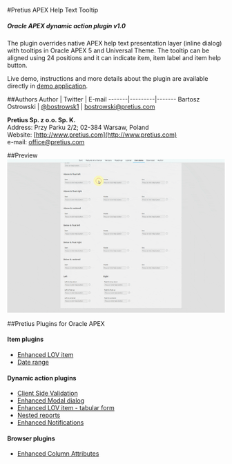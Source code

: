 #Pretius APEX Help Text Tooltip
##### Oracle APEX dynamic action plugin v1.0
The plugin overrides native APEX help text presentation layer (inline dialog) with tooltips in Oracle APEX 5 and Universal Theme. The tooltip can be aligned using 24 positions and it can indicate item, item label and item help button.

Live demo, instructions and more details about the plugin are available directly in [demo application](http://apex.pretius.com/apex/f?p=PLUGINS:HELPTEXT).

##Authors
Author | Twitter | E-mail
-------|---------|-------
Bartosz Ostrowski | [@bostrowsk1](https://twitter.com/bostrowsk1) | bostrowski@pretius.com

**Pretius Sp. z o.o. Sp. K.**  
Address: Przy Parku 2/2; 02-384 Warsaw, Poland  
Website: [http://www.pretius.com](http://www.pretius.com)  
e-mail: [office@pretius.com](mailto:office@pretius.com)  

##Preview
![Alt text](/preview.gif?raw=true "Preview")

##Pretius Plugins for Oracle APEX
#### Item plugins
* [Enhanced LOV item](http://apex.pretius.com/apex/f?p=105:ENHANCED_LOV_ITEM_APEX_ITEM)
* [Date range](http://apex.pretius.com/apex/f?p=105:DATERANGE)

#### Dynamic action plugins
* [Client Side Validation](http://apex.pretius.com/apex/f?p=105:CLIENT_SIDE_VALIDATION)
* [Enhanced Modal dialog](http://apex.pretius.com/apex/f?p=105:ENHANCED_MODAL_PAGE)
* [Enhanced LOV item - tabular form](http://apex.pretius.com/apex/f?p=105:ENHANCED_LOV_ITEM_APEX_DA)
* [Nested reports](http://apex.pretius.com/apex/f?p=105:NESTED_REPORTS)
* [Enhanced Notifications](http://apex.pretius.com/apex/f?p=105:NOTIFICATIONS)

#### Browser plugins
* [Enhanced Column Attributes](http://apex.pretius.com/apex/f?p=105:CHROME_EXTENSION)
